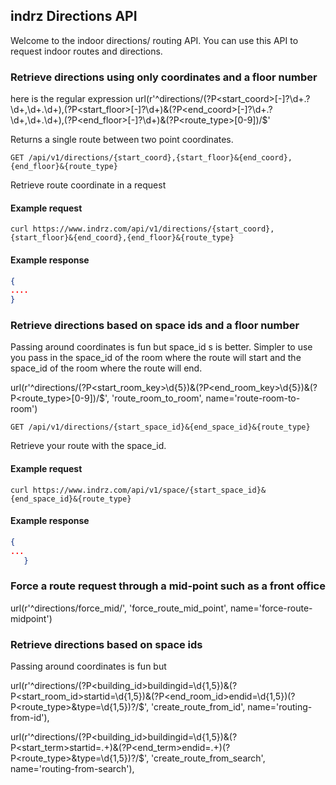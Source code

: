 ## indrz Directions API

Welcome to the indoor directions/ routing API. You can use this API to request indoor routes and directions.

### Retrieve directions using only coordinates and a floor number
here is the regular expression
url(r'^directions/(?P<start_coord>[-]?\d+\.?\d+,\d+\.\d+),(?P<start_floor>[-]?\d+)&(?P<end_coord>[-]?\d+\.?\d+,\d+\.\d+),(?P<end_floor>[-]?\d+)&(?P<route_type>[0-9])/$'

Returns a single route between two point coordinates.

```endpoint
GET /api/v1/directions/{start_coord},{start_floor}&{end_coord},{end_floor}&{route_type}
```

Retrieve route coordinate in a request

#### Example request

```curl
curl https://www.indrz.com/api/v1/directions/{start_coord},{start_floor}&{end_coord},{end_floor}&{route_type}
```

#### Example response

```json
{
....
}
```


### Retrieve directions based on space ids and a floor number
Passing around coordinates is fun but space_id s  is better. Simpler to use you
pass in the space_id of the room where the route will start and the space_id
of the room where the route will end.

 url(r'^directions/(?P<start_room_key>\d{5})&(?P<end_room_key>\d{5})&(?P<route_type>[0-9])/$', 'route_room_to_room', name='route-room-to-room')


```endpoint
GET /api/v1/directions/{start_space_id}&{end_space_id}&{route_type}
```

Retrieve your route with the space_id.

#### Example request

```curl
curl https://www.indrz.com/api/v1/space/{start_space_id}&{end_space_id}&{route_type}
```

#### Example response

```json
{
...
   }
```


### Force a route request through a mid-point such as a front office

url(r'^directions/force_mid/', 'force_route_mid_point', name='force-route-midpoint')

### Retrieve directions based on space ids
Passing around coordinates is fun but

url(r'^directions/(?P<building_id>buildingid=\d{1,5})&(?P<start_room_id>startid=\d{1,5})&(?P<end_room_id>endid=\d{1,5})(?P<route_type>&type=\d{1,5})?/$',
    'create_route_from_id', name='routing-from-id'),
    
url(r'^directions/(?P<building_id>buildingid=\d{1,5})&(?P<start_term>startid=.+)&(?P<end_term>endid=.+)(?P<route_type>&type=\d{1,5})?/$',    'create_route_from_search', name='routing-from-search'),




